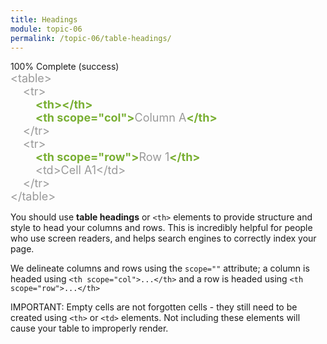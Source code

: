 ```yaml
---
title: Headings
module: topic-06
permalink: /topic-06/table-headings/
---
```


<style>
  .indent-sm {
    margin-left: 20px;
    display: block;
  }
  .indent-lg {
    margin-left: 40px;
    display: block;
  }
</style>

<div class="divider-heading"></div>


<div class="panel panel-success">
  <div class="progress" style="margin-bottom: 0; border-bottom-left-radius: 0; border-bottom-right-radius: 0;">
    <div class="progress-bar progress-bar-success progress-bar-striped" role="progressbar" aria-valuenow="100" aria-valuemin="0" aria-valuemax="100" style="width: 100%">
      <span class="sr-only">100% Complete (success)</span>
    </div>
  </div>
  <div class="panel-body" style="font-size: large; margin: 0;">
      <span style="color: #999">&lt;table&gt;</span>
      <span style="color: #999">
          <span class="indent-sm">&lt;tr&gt;</span>
            <span style="color: #79AF33; font-weight: bold;"><span class="indent-lg">&lt;th&gt;&lt;/th&gt;</span></span>
            <span class="indent-lg"><span style="color: #79AF33; font-weight: bold;">&lt;th scope="col"&gt;</span>Column A<span style="color: #79AF33; font-weight: bold;">&lt;/th&gt;</span></span>
          <span class="indent-sm">&lt;/tr&gt;</span>
          <span class="indent-sm">&lt;tr&gt;</span>
            <span class="indent-lg"><span style="color: #79AF33; font-weight: bold;">&lt;th scope="row"&gt;</span>Row 1<span style="color: #79AF33; font-weight: bold;">&lt;/th&gt;</span></span>
            <span class="indent-lg">&lt;td&gt;Cell A1&lt;/td&gt;</span>
          <span class="indent-sm">&lt;/tr&gt;</span>
      </span>
      <span style="color: #999">&lt;/table&gt;</span>
  </div>
</div>


You should use **table headings** or `<th>` elements to provide structure and style to head your columns and rows. This is incredibly helpful for people who use screen readers, and helps search engines to correctly index your page.

We delineate columns and rows using the `scope=""` attribute; a column is headed using `<th scope="col">...</th>` and a row is headed using `<th scope="row">...</th>`

<span class="label label-danger">IMPORTANT:</span> Empty cells are not forgotten cells -  they still need to be created using `<th>` or `<td>` elements. Not including these elements will cause your table to improperly render.
